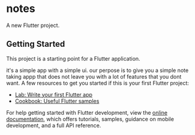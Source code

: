 # notes

A new Flutter project.

## Getting Started

This project is a starting point for a Flutter application.

it's a simple app with a simple ui.
our perpose is to give you a simple note taking appp that does not leave you with a lot of features that you dont want.
A few resources to get you started if this is your first Flutter project:

- [Lab: Write your first Flutter app](https://docs.flutter.dev/get-started/codelab)
- [Cookbook: Useful Flutter samples](https://docs.flutter.dev/cookbook)

For help getting started with Flutter development, view the
[online documentation](https://docs.flutter.dev/), which offers tutorials,
samples, guidance on mobile development, and a full API reference.
